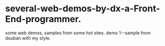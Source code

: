# several-web-demos-by-dx-a-Front-End-programmer.
some web demos, samples from some hot sites. 
demo 1--sample from douban with my style.
